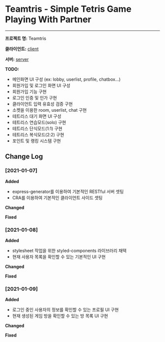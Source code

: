 # Teamtris - Simple Tetris Game Playing With Partner
---

**프로젝트 명:** Teamtris

**클라이언트:** [client](client)

**서버:** [server](server)

**TODO:**
* 메인화면 UI 구성 (ex: lobby, userlist, profile, chatbox...)
* 회원가입 및 로그인 화면 UI 구성
* 회원가입 기능 구현
* 로그인 인증 및 인가 구현
* 클라이언트 입력 유효성 검증 구현
* 소켓을 이용한 room, userlist, chat 구현
* 테트리스 대기 화면 UI 구성
* 테트리스 연습모드(solo) 구현
* 테트리스 단식모드(1:1) 구현
* 테트리스 복식모드(2:2) 구현
* 포인트 및 랭킹 시스템 구현

## Change Log
### [2021-01-07]
 
**Added**
* express-generator를 이용하여 기본적인 RESTful 서버 셋팅
* CRA를 이용하여 기본적인 클라이언트 사이드 셋팅
 
**Changed**
 
**Fixed**

### [2021-01-08]
 
**Added**
* stylesheet 작업을 위한 styled-components 라이브러리 채택
* 현재 사용자 목록을 확인할 수 있는 기본적인 UI 구현
 
**Changed**
 
**Fixed**

### [2021-01-09]
 
**Added**
* 로그인 중인 사용자의 정보를 확인할 수 있는 프로필 UI 구현
* 현재 생성된 게임 방을 확인할 수 있는 방 목록 UI 구현
 
**Changed**
 
**Fixed**
